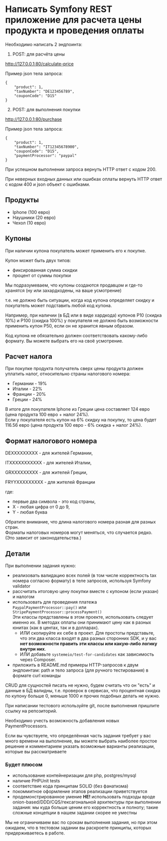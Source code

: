 # Написать Symfony REST приложение для расчета цены продукта и проведения оплаты

Необходимо написать 2 эндпоинта:
1. POST: для расчёта цены
   
http://127.0.0.1:80/calculate-price

Пример json тела запроса:
```
{
    "product": 1,
    "taxNumber": "DE123456789",
    "couponCode": "D15"
}
```
2. POST: для выполнения покупки
   
http://127.0.0.1:80/purchase

Пример json тела запроса:
```
{
    "product": 1,
    "taxNumber": "IT12345678900",
    "couponCode": "D15",
    "paymentProcessor": "paypal"
}
```

При успешном выполнении запроса вернуть HTTP ответ с кодом 200.

При неверных входных данных или ошибках оплаты вернуть HTTP ответ с кодом 400 и json объект с ошибками.

## Продукты
- Iphone (100 евро)
- Наушники (20 евро)
- Чехол (10 евро)

## Купоны
При наличии купона покупатель может применить его к покупке.

Купон может быть двух типов:
- фиксированная сумма скидки
- процент от суммы покупки
  
Мы подразумеваем, что купоны создаются продавцом и где-то хранятся (ну или захардкодены, на ваше усмотрение)

т.е. не должно быть ситуации, когда код купона определяет скидку и покупатель может подставить любой код купона.

Например, при наличии (в БД или в виде хардкода) купонов P10 (скидка 10%) и P100 (скидка 100%) у покупателя не должно быть возможности применить купон P50, если он не хранится явным образом.

Код купона не обязательно должен соответствовать какому-либо формату. Вы можете выбрать его на своё усмотрение.


## Расчет налога
При покупке продукта получатель сверх цены продукта должен уплатить налог, относительно страны налогового номера:
- Германии - 19%
- Италии - 22%
- Франции - 20%
- Греции - 24%

В итоге для покупателя Iphone из Греции цена составляет 124 евро (цена продукта 100 евро + налог 24%).  
Если у покупателя есть купон на 6% скидку на покупку, то цена будет 116.56 евро (цена продукта 100 евро - 6% скидка + налог 24%).

## Формат налогового номера
DEXXXXXXXXX - для жителей Германии,

ITXXXXXXXXXXX - для жителей Италии,

GRXXXXXXXXX - для жителей Греции,

FRYYXXXXXXXXX - для жителей Франции

где: 
- первые два символа - это код страны,
- X - любая цифра от 0 до 9,
- Y - любая буква

Обратите внимание, что длина налогового номера разная для разных стран.  
Форматы налоговых номеров могут меняться, что случается редко. (Это зависит от законодательства.)

## Детали
При выполнении задания нужно:
- реализовать валидацию всех полей (в том числе корректность tax номера согласно формату) в теле запросов, используя Symfony validator
- рассчитать итоговую цену покупки вместе с купоном (если указан) и налогом
- использовать для проведения платежа `PaypalPaymentProcessor::pay()` или `StripePaymentProcessor::processPayment()`  
Эти классы представлены в этом проекте, использовать следует именно их. В методах оплаты они принимают цену как в разных юнитах (как в центах, так и в долларах).
    - ИЛИ скопируйте их себе в проект. Для простоты представьте, что эти два класса входят в два разных сторонних SDK, и у вас **нет возможности править эти классы или какую-либо логику внутри них**.
    - ИЛИ добавьте `systemeio/test-for-candidates` как зависимость через Composer.
- приложить в README.md примеры HTTP-запросов к двум эндпоинтам: path и тело запроса (для ручного тестирования) в формате curl команды

CRUD для сущностей писать не нужно, будем считать что он "есть" и данные в БД валидны, т.е. проверок в сервисах, что процентная скидка по купону больше 0, меньше 1000 и прочих подобных делать не нужно.

При написании тестового используйте git, после выполнения пришлите ссылку на репозиторий.

Необходимо учесть возможность добавления новых PaymentProcessors.

Если вы чувствуете, что определённая часть задания требует у вас много времени на выполнение, вы можете выбрать наиболее простое решение и комментарием указать возможные варианты реализации, которые вы рассматриваете

### Будет плюсом
- использование контейнеризации для php, postgres/mysql
- наличие PHPUnit tests
- соответствие кода принципам SOLID (без фанатизма)
- покоммитное оформление этапов реализации приветствуется
- продемонстрированное умение **НЕ!** использовать подходы вроде onion-based/DDD/CQS/гексагональной архитектуры при выполнении задания: мы куда больше ценим его корректность и полноту; такие сложные концепции в нашем задании скорее не уместны

Мы не ограничиваем вас по срокам выполнения задания, но при этом ожидаем, что в тестовом задании вы раскроете принципы, которых придерживаетесь в работе. 
